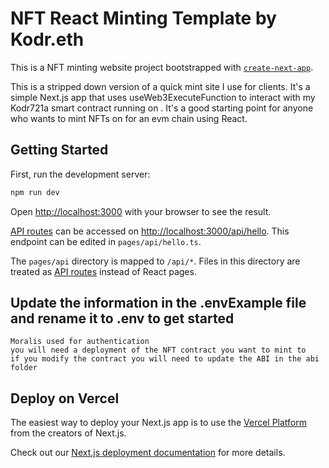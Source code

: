 # NFT React Minting Template by Kodr.eth
This is a NFT minting website project bootstrapped with [`create-next-app`](https://github.com/vercel/next.js/tree/canary/packages/create-next-app).

This is a stripped down version of a quick mint site I use for clients. It's a simple Next.js app that uses useWeb3ExecuteFunction to interact with my Kodr721a smart contract running on . It's a good starting point for anyone who wants to mint NFTs on for an evm chain using React.

## Getting Started

First, run the development server:

```bash
npm run dev
```

Open [http://localhost:3000](http://localhost:3000) with your browser to see the result.


[API routes](https://nextjs.org/docs/api-routes/introduction) can be accessed on [http://localhost:3000/api/hello](http://localhost:3000/api/hello). This endpoint can be edited in `pages/api/hello.ts`.

The `pages/api` directory is mapped to `/api/*`. Files in this directory are treated as [API routes](https://nextjs.org/docs/api-routes/introduction) instead of React pages.


## Update the information in the .envExample file and rename it to .env to get started
    Moralis used for authentication
    you will need a deployment of the NFT contract you want to mint to
    if you modify the contract you will need to update the ABI in the abi folder

## Deploy on Vercel

The easiest way to deploy your Next.js app is to use the [Vercel Platform](https://vercel.com/new?utm_medium=default-template&filter=next.js&utm_source=create-next-app&utm_campaign=create-next-app-readme) from the creators of Next.js.

Check out our [Next.js deployment documentation](https://nextjs.org/docs/deployment) for more details.
